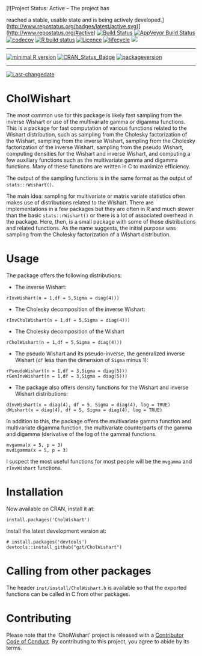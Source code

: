 <!-- badges: start --> [![Project Status: Active – The project has
reached a stable, usable state and is being actively
developed.](http://www.repostatus.org/badges/latest/active.svg)](http://www.repostatus.org/#active)
[![Build
Status](https://travis-ci.org/gzt/CholWishart.svg?branch=master)](https://travis-ci.org/gzt/CholWishart)
[![AppVeyor Build
Status](https://ci.appveyor.com/api/projects/status/github/gzt/CholWishart?branch=master&svg=true)](https://ci.appveyor.com/project/gzt/CholWishart)
[![codecov](https://codecov.io/gh/gzt/CholWishart/branch/master/graph/badge.svg)](https://codecov.io/gh/gzt/CholWishart)
[![R build
status](https://github.com/gzt/CholWishart/workflows/R-CMD-check/badge.svg)](https://github.com/gzt/CholWishart/actions)
[![Licence](https://img.shields.io/badge/licence-GPL--3-blue.svg)](https://www.gnu.org/licenses/gpl-3.0.en.html)
[![lifecycle](https://img.shields.io/badge/lifecycle-stable-brightgreen.svg)](https://www.tidyverse.org/lifecycle/#stable)
[![](https://cranlogs.r-pkg.org/badges/CholWishart)](https://cran.r-project.org/package=CholWishart)

------------------------------------------------------------------------

[![minimal R
version](https://img.shields.io/badge/R%3E%3D-3.3.2-6666ff.svg)](https://cran.r-project.org/)
[![CRAN\_Status\_Badge](http://www.r-pkg.org/badges/version/CholWishart)](https://cran.r-project.org/package=CholWishart)
[![packageversion](https://img.shields.io/badge/Package%20version-1.1.0-orange.svg?style=flat-square)](https://github.com/gzt/CholWishart/releases)
<!-- badges: end -->

------------------------------------------------------------------------

[![Last-changedate](https://img.shields.io/badge/last%20change-2020--04--01-yellowgreen.svg)](https://github.com/gzt/CholWishart/)

<!-- README.md is generated from README.Rmd. Please edit that file -->

CholWishart
===========

The most common use for this package is likely fast sampling from the
inverse Wishart or use of the multivariate gamma or digamma functions.
This is a package for fast computation of various functions related to
the Wishart distribution, such as sampling from the Cholesky
factorization of the Wishart, sampling from the inverse Wishart,
sampling from the Cholesky factorization of the inverse Wishart,
sampling from the pseudo Wishart, computing densities for the Wishart
and inverse Wishart, and computing a few auxiliary functions such as the
multivariate gamma and digamma functions. Many of these functions are
written in C to maximize efficiency.

The output of the sampling functions is in the same format as the output
of `stats::rWishart()`.

The main idea: sampling for multivariate or matrix variate statistics
often makes use of distributions related to the Wishart. There are
implementations in a few packages but they are often in R and much
slower than the basic `stats::rWishart()` or there is a lot of
associated overhead in the package. Here, then, is a small package with
some of those distributions and related functions. As the name suggests,
the initial purpose was sampling from the Cholesky factorization of a
Wishart distribution.

Usage
=====

The package offers the following distributions:

-   The inverse Wishart:

<!-- -->

    rInvWishart(n = 1,df = 5,Sigma = diag(4)))

-   The Cholesky decomposition of the inverse Wishart:

<!-- -->

    rInvCholWishart(n = 1,df = 5,Sigma = diag(4)))

-   The Cholesky decomposition of the Wishart

<!-- -->

    rCholWishart(n = 1,df = 5,Sigma = diag(4)))

-   The pseudo Wishart and its pseudo-inverse, the generalized inverse
    Wishart (`df` less than the dimension of `Sigma` minus 1):

<!-- -->

    rPseudoWishart(n = 1,df = 3,Sigma = diag(5)))
    rGenInvWishart(n = 1,df = 3,Sigma = diag(5)))

-   The package also offers density functions for the Wishart and
    inverse Wishart distributions:

<!-- -->

    dInvWishart(x = diag(4), df = 5, Sigma = diag(4), log = TRUE)
    dWishart(x = diag(4), df = 5, Sigma = diag(4), log = TRUE)

In addition to this, the package offers the multivariate gamma function
and multivariate digamma function, the multivariate counterparts of the
gamma and digamma (derivative of the log of the gamma) functions.

    mvgamma(x = 5, p = 3)
    mvdigamma(x = 5, p = 3)

I suspect the most useful functions for most people will be the
`mvgamma` and `rInvWishart` functions.

Installation
============

Now available on CRAN, install it at:

    install.packages('CholWishart')

Install the latest development version at:

    # install.packages('devtools')
    devtools::install_github("gzt/CholWishart")

Calling from other packages
===========================

The header `inst/install/CholWishart.h` is available so that the
exported functions can be called in C from other packages.

Contributing
============

Please note that the ‘CholWishart’ project is released with a
[Contributor Code of
Conduct](https://gzt.github.io/CholWishart/CODE_OF_CONDUCT.html). By
contributing to this project, you agree to abide by its terms.
